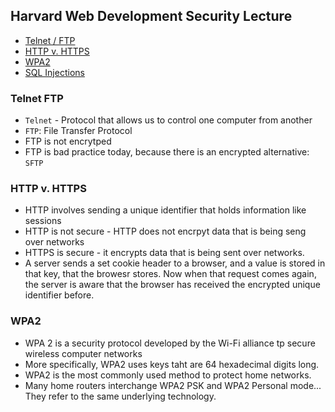 ## Harvard Web Development Security Lecture  
* [Telnet / FTP](#telnet-ftp)
* [HTTP v. HTTPS](#http-v-https)
* [WPA2](#wpa2)
* [SQL Injections](#sql-injections)


### Telnet FTP
  * `Telnet` - Protocol that allows us to control one computer from another
  * `FTP`: File Transfer Protocol
  * FTP is not encrytped
  * FTP is bad practice today, because there is an encrypted alternative: `SFTP`

### HTTP v. HTTPS
  * HTTP involves sending a unique identifier that holds information like sessions
  * HTTP is not secure - HTTP does not encrpyt data that is being seng over networks
  * HTTPS is secure - it encrypts data that is being sent over networks.
  * A server sends a set cookie header to a browser, and a value is stored in that key, that the browesr stores. Now when that request comes again, the server is aware that the browser has received the encrypted unique identifier before. 

### WPA2
  * WPA 2 is a security protocol developed by the Wi-Fi alliance tp secure wireless computer networks
  * More specifically, WPA2 uses keys taht are 64 hexadecimal digits long.
  * WPA2 is the most commonly used method to protect home networks.
  * Many home routers interchange WPA2 PSK and WPA2 Personal mode... They refer to the same underlying technology.



